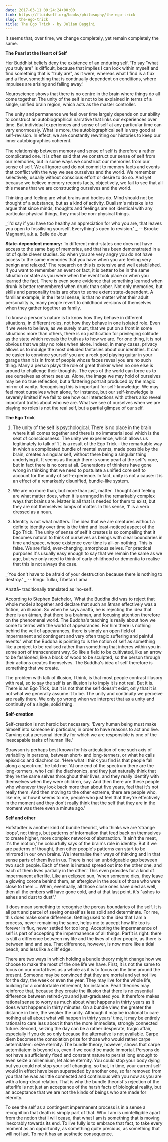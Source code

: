```yaml
---
date: 2017-03-11 09:24:24+00:00
link: https://fluidself.org/books/philosophy/the-ego-trick
slug: the-ego-trick
title: The Ego Trick - by Julian Baggini
---
```


It seems that, over time, we change completely, yet remain completely the same.

**The Pearl at the Heart of Self**

Her Buddhist beliefs deny the existence of an enduring self. ‘To say "what you truly are" is difficult, because that implies I can look within myself and find something that is "truly are", as it were, whereas what I find is a flux and a flow, something that is continually dependent on conditions, where impulses are arising and falling away.'

Neuroscience shows that there is no centre in the brain where things do all come together. The unity of the self is not to be explained in terms of a single, unified brain region, which acts as the master controller.

The unity and permanence we feel over time largely depends on our ability to construct an autobiographical narrative that links our experiences over time. But individual experiences and sense of self at any particular time can vary enormously. What is more, the autobiographical self is very good at self-revision. In effect, we are constantly rewriting our histories to keep our inner autobiographies coherent.

The relationship between memory and sense of self is therefore a rather complicated one. It is often said that we construct our sense of self from our memories, but in some ways we construct our memories from our sense of self. We all ignore and do not commit to memory facts and events that conflict with the way we see ourselves and the world. We remember selectively, usually without conscious effort or desire to do so. And yet because we believe memory records facts, objectively, we fail to see that all this means that we are constructing ourselves and the world.

Thinking and feeling are what brains and bodies do. Mind should not be thought of a substance, but as a kind of activity. Dualism's mistake is to argue that since minds, thoughts and feelings are not identical with any particular physical things, they must be non-physical things.

_‘I'd say if you have too healthy an appreciation for who you are, that leaves you open to fossilising yourself. Everything's open to revision.' _
-- Brooke Magnanti, a.k.a. Belle de Jour

**State-dependent memory:** ‘In different mind-states one does not have access to the same bag of memories, and that has been demonstrated in a lot of quite clever studies. So when you are very angry you do not have access to the same memories that you have when you are feeling very benign and relaxed.' The research on this is extensive and well established. If you want to remember an event or fact, it is better to be in the same situation or state as you were when the event took place or when you learned the fact. There is even some evidence that something learned when drunk is better remembered when drunk than sober. Not only memories, but skills and personality traits are often to some extent state-dependent. A familiar example, in the literal sense, is that no matter what their adult personality is, many people revert to childhood versions of themselves when they gather together as family.

To know a person's nature is to know how they behave in different situations, in different roles, not how they behave in one isolated role. Even if we were to believe, as we surely must, that we put on a front in some situations more than others, there is no justification for privileging solitude as the state which reveals the truth as to how we are. For one thing, it is not obvious that we play no roles when alone. Indeed, in many cases, privacy allows us to indulge the most deluded fantasies about our identities. It can be easier to convince yourself you are a rock god playing guitar in your garage than it is in front of people whose faces reveal you are no such thing. Many a person plays the role of great thinker when no one else is around to challenge their thoughts. The eyes of the world can force us to see ourselves as others see us. Alone, the image we may hold of ourselves may be no true reflection, but a flattering portrait produced by the magic mirror of vanity. Recognising this is important for self-knowledge. We may feel most ourselves when alone, for instance, but our self-knowledge is severely limited if we fail to see how our interactions with others also reveal important truths about who we are. What we see of ourselves when we are playing no roles is not the real self, but a partial glimpse of our self.

**The Ego Trick**

1.  The unity of the self is psychological. There is no place in the brain where it all comes together and there is no immaterial soul which is the seat of consciousness. The unity we experience, which allows us legitimately to talk of ‘I', is a result of the Ego Trick – the remarkable way in which a complicated bundle of mental events, made possible by the brain, creates a singular self, without there being a singular thing underlying it. It seems as though there is some pearl at the self's core, but in fact there is no core at all. Generations of thinkers have gone wrong in thinking that we need to postulate a unified core self to account for the unity of self-experience. In fact, unity is not a cause: it is an effect of a remarkably disunified, bundle-like system.

2.  We are no more than, but more than just, matter. Thought and feeling are what matter does, when it is arranged in the remarkably complex ways that brains are. Matter is all that is needed for them to exist, but they are not themselves lumps of matter. In this sense, ‘I' is a verb dressed as a noun.

3.  Identity is not what matters. The idea that we are creatures without a definite identity over time is the third and least-noticed aspect of the Ego Trick. The unity of sense of self it creates is so compelling that it becomes natural to think of ourselves as beings with clear boundaries in time and space, whose existence over time is all-or-nothing. This is false. We are fluid, ever-changing, amorphous selves. For practical purposes it's usually easy enough to say that we remain the same as we age, but we only need to think of early childhood or dementia to realise that this is not always the case.

_‘You don't have to be afraid of your destruction because there is nothing to destroy.' _
-- Ringu Tulku, Tibetan Lama

Anattā– traditionally translated as ‘no-self'.

According to Stephen Batchelor, ‘What the Buddha did was to reject that whole model altogether and declare that such an ātman effectively was a fiction, an illusion. So when he says anattā, he is rejecting the idea that there is an ātman, that there is a brahman, and focusing attention therefore on the phenomenal world. The Buddha's teaching is really about how we come to terms with the world of appearances. For him there is nothing behind the veil of appearances, there is simply an open field of impermanent and contingent and very often tragic suffering and painful events.' what the Buddha is pointing to is the notion of self as something like a project to be realised rather than something that inheres within you in some sort of transcendent way. So like a field to be cultivated, like an arrow to be fashioned, like a block of wood to be sculpted, so the person through their actions creates themselves. The Buddha's idea of self therefore is something that we create.

The problem with talk of illusion, I think, is that most people contrast illusory with real, so to say the self is an illusion is to imply it is not real. But it is. There is an Ego Trick, but it is not that the self doesn't exist, only that it is not what we generally assume it to be. The unity and continuity we perceive are really there. We only go wrong when we interpret that as a unity and continuity of a single, solid thing.

**Self-creation**

Self-creation is not heroic but necessary. ‘Every human being must make himself into someone in particular, in order to have reasons to act and live. Carving out a personal identity for which we are responsible is one of the inescapable tasks of human life.'

Strawson is perhaps best known for his articulation of one such axis of variability in persons, between short- and long-termers, or what he calls episodics and diachronics. ‘Here what I think you find is that people fall along a spectrum,' he told me. ‘At one end of the spectrum there are the long-termers, who I call the diachronics, and they just naturally think that they're the same selves throughout their lives, and they really identify with themselves when they were children, say. And then there are these people who whenever they look back more than about five years, feel that it's not really them. And then moving to the other extreme, there are people who, like me, or how it seems to me, people who just feel that they're effectively in the moment and they don't really think that the self that they are in the moment was there even a minute ago.'

**Self and other**

Hofstadter is another kind of bundle theorist, who thinks we are ‘strange loops', not things, but patterns of information that feed back on themselves to create higher, more complex networks of abstraction. ‘It ain't the meat, it's the motion,' he colourfully says of the brain's role in identity. But if we are patterns of thought, then other people's patterns can start to be mirrored in our own brains. We internalise their ways of thinking and in that sense parts of them live in us. There is not ‘an unbridgeable gap between two such people. Each of them is instead spread out into the other one, and each of them lives partially in the other.' This even provides for a kind of impermanent afterlife. Like an eclipsed sun, ‘when someone dies, they leave a glowing corona behind them, an afterglow in the souls of those who were close to them … When, eventually, all those close ones have died as well, then all the embers will have gone cold, and at that last point, it's "ashes to ashes and dust to dust".'

It does mean something to recognise the porous boundaries of the self. It is all part and parcel of seeing oneself as less solid and determinate. For me, this does make some difference. Getting used to the idea that I am a process, never remaining the same, helps me to accept how life too is forever in flux, never settled for too long. Accepting the impermanence of self is part of accepting the impermanence of all things. Parfit is right: there is still a difference between my life and the lives of other people, as there is between land and sea. That difference, however, is now more like a tidal beach, and less like a cliff edge.

There are two ways in which holding a bundle theory might change how we choose to make the most of the one life we have. First, it is not the same to focus on our mortal lives as a whole as it is to focus on the time around the present. Someone may be convinced that they are mortal and yet not live for the day, the week or even the year. They may live for the whole life, building for a comfortable retirement, for instance. Pearl theories may reinforce that, because they create the illusion that there is no essential difference between retired-you and just-graduated you. It therefore makes rational sense to worry as much about what happens in thirty years as it does what happens in thirty minutes. On a bundle view, the greater the distance in time, the weaker the unity. Although it may be irrational to care nothing at all about what will happen in thirty years' time, it may be entirely rational to care less about it than the more immediate, strongly connected future. Second, seizing the day can be a rather desperate, tragic affair, especially if you do so only because the alternative is not available. Carpe diem becomes the consolation prize for those who would rather carpe aeternitatem: seize eternity. The bundle theory, however, shows that carpe aeternitatem is beyond us, even if we could be made immortal. Persons do not have a sufficiently fixed and constant nature to persist long enough to even seize a millennium, let alone eternity. You could stop your body dying but you could not stop your self changing, so that, in time, your current self would in effect have been superseded by another one, so far removed from you that he was as little connected and continuous with you now as you are with a long-dead relation. That is why the bundle theorist's rejection of the afterlife is not just an acceptance of the harsh facts of biological reality, but an acceptance that we are not the kinds of beings who are made for eternity.

To see the self as a contingent impermanent process is in a sense a recognition that death is simply part of that. Who I am is unintelligible apart from the notion that I will cease, that what I am is something that is moving inexorably towards its end. To live fully is to embrace that fact, to take every moment as an opportunity, as something quite precious, as something that will not last. To me it has an aesthetic consequence.
